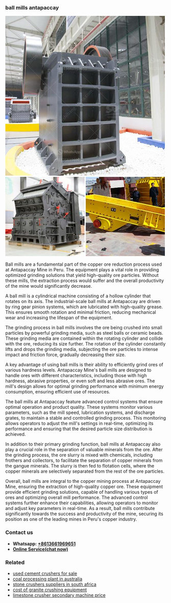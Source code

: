 <h3>ball mills antapaccay</h3><img src='1702952899.jpg' alt=''><p>Ball mills are a fundamental part of the copper ore reduction process used at Antapaccay Mine in Peru. The equipment plays a vital role in providing optimized grinding solutions that yield high-quality ore particles. Without these mills, the extraction process would suffer and the overall productivity of the mine would significantly decrease.</p><p>A ball mill is a cylindrical machine consisting of a hollow cylinder that rotates on its axis. The industrial-scale ball mills at Antapaccay are driven by ring gear pinion systems, which are lubricated with high-quality grease. This ensures smooth rotation and minimal friction, reducing mechanical wear and increasing the lifespan of the equipment.</p><p>The grinding process in ball mills involves the ore being crushed into small particles by powerful grinding media, such as steel balls or ceramic beads. These grinding media are contained within the rotating cylinder and collide with the ore, reducing its size further. The rotation of the cylinder constantly lifts and drops the grinding media, subjecting the ore particles to intense impact and friction force, gradually decreasing their size.</p><p>A key advantage of using ball mills is their ability to efficiently grind ores of various hardness levels. Antapaccay Mine's ball mills are designed to handle ores with different characteristics, including those with high hardness, abrasive properties, or even soft and less abrasive ores. The mill's design allows for optimal grinding performance with minimum energy consumption, ensuring efficient use of resources.</p><p>The ball mills at Antapaccay feature advanced control systems that ensure optimal operation and product quality. These systems monitor various parameters, such as the mill speed, lubrication systems, and discharge grates, to maintain a stable and controlled grinding process. This monitoring allows operators to adjust the mill's settings in real-time, optimizing its performance and ensuring that the desired particle size distribution is achieved.</p><p>In addition to their primary grinding function, ball mills at Antapaccay also play a crucial role in the separation of valuable minerals from the ore. After the grinding process, the ore slurry is mixed with chemicals, including frothers and collectors, to facilitate the separation of copper minerals from the gangue minerals. The slurry is then fed to flotation cells, where the copper minerals are selectively separated from the rest of the ore particles.</p><p>Overall, ball mills are integral to the copper mining process at Antapaccay Mine, ensuring the extraction of high-quality copper ore. These equipment provide efficient grinding solutions, capable of handling various types of ores and optimizing overall mill performance. The advanced control systems further enhance their capabilities, allowing operators to monitor and adjust key parameters in real-time. As a result, ball mills contribute significantly towards the success and productivity of the mine, securing its position as one of the leading mines in Peru's copper industry.</p><h3>Contact us</h3><ul><li><strong>Whatsapp:&nbsp;<a href="https://wa.me/8613661969651">+8613661969651</a></strong></li><li><a href="https://swt.shibang-china.com/?git&amp;zhl&amp;ball mills antapaccay"><strong>Online Service(chat now)</strong></a></li></ul><h3>Related</h3><ul><li><a href='used cement crushers for sale.md'>used cement crushers for sale</a></li><li><a href='coal processing plant in australia.md'>coal processing plant in australia</a></li><li><a href='stone crushers suppliers in south africa.md'>stone crushers suppliers in south africa</a></li><li><a href='cost of granite crushing equipment.md'>cost of granite crushing equipment</a></li><li><a href='limestone crusher secondary machine price.md'>limestone crusher secondary machine price</a></li></ul>
